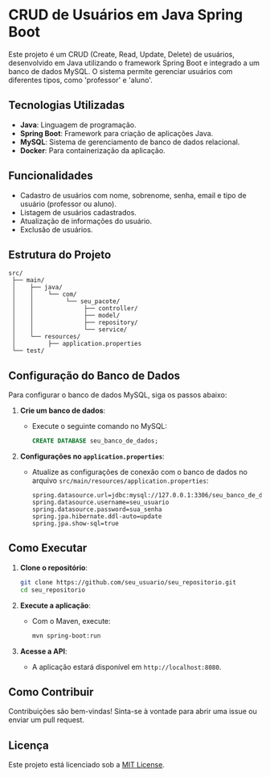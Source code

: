 # CRUD de Usuários em Java Spring Boot

Este projeto é um CRUD (Create, Read, Update, Delete) de usuários, desenvolvido em Java utilizando o framework Spring Boot e integrado a um banco de dados MySQL. O sistema permite gerenciar usuários com diferentes tipos, como 'professor' e 'aluno'.

## Tecnologias Utilizadas

- **Java**: Linguagem de programação.
- **Spring Boot**: Framework para criação de aplicações Java.
- **MySQL**: Sistema de gerenciamento de banco de dados relacional.
- **Docker**: Para containerização da aplicação.

## Funcionalidades

- Cadastro de usuários com nome, sobrenome, senha, email e tipo de usuário (professor ou aluno).
- Listagem de usuários cadastrados.
- Atualização de informações do usuário.
- Exclusão de usuários.

## Estrutura do Projeto

```
src/
 ├── main/
 │    ├── java/
 │    │    └── com/
 │    │         └── seu_pacote/
 │    │              ├── controller/
 │    │              ├── model/
 │    │              ├── repository/
 │    │              └── service/
 │    └── resources/
 │         ├── application.properties
 └── test/
```

## Configuração do Banco de Dados

Para configurar o banco de dados MySQL, siga os passos abaixo:

1. **Crie um banco de dados**:
   - Execute o seguinte comando no MySQL:
     ```sql
     CREATE DATABASE seu_banco_de_dados;
     ```

2. **Configurações no `application.properties`**:
   - Atualize as configurações de conexão com o banco de dados no arquivo `src/main/resources/application.properties`:
     ```properties
     spring.datasource.url=jdbc:mysql://127.0.0.1:3306/seu_banco_de_dados
     spring.datasource.username=seu_usuario
     spring.datasource.password=sua_senha
     spring.jpa.hibernate.ddl-auto=update
     spring.jpa.show-sql=true
     ```

## Como Executar

1. **Clone o repositório**:
   ```bash
   git clone https://github.com/seu_usuario/seu_repositorio.git
   cd seu_repositorio
   ```

2. **Execute a aplicação**:
   - Com o Maven, execute:
     ```bash
     mvn spring-boot:run
     ```

3. **Acesse a API**:
   - A aplicação estará disponível em `http://localhost:8080`.

## Como Contribuir

Contribuições são bem-vindas! Sinta-se à vontade para abrir uma issue ou enviar um pull request.

## Licença

Este projeto está licenciado sob a [MIT License](LICENSE).

